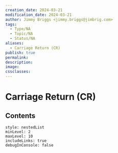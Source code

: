 ```yaml
---
creation_date: 2024-03-21
modification_date: 2024-03-21
author: Jimmy Briggs <jimmy.briggs@jimbrig.com>
tags:
  - Type/NA
  - Topic/NA
  - Status/NA
aliases:
  - Carriage Return (CR)
publish: true
permalink:
description:
image:
cssclasses:
---
```



# Carriage Return (CR)

## Contents

```table-of-contents
style: nestedList
minLevel: 2
maxLevel: 10
includeLinks: true
debugInConsole: false
```
